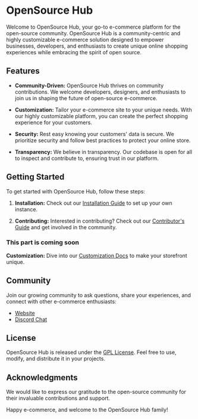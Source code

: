 # OpenSource Hub

Welcome to OpenSource Hub, your go-to e-commerce platform for the open-source community. OpenSource Hub is a community-centric and highly customizable e-commerce solution designed to empower businesses, developers, and enthusiasts to create unique online shopping experiences while embracing the spirit of open source.

## Features

- **Community-Driven:** OpenSource Hub thrives on community contributions. We welcome developers, designers, and enthusiasts to join us in shaping the future of open-source e-commerce.

- **Customization:** Tailor your e-commerce site to your unique needs. With our highly customizable platform, you can create the perfect shopping experience for your customers.

- **Security:** Rest easy knowing your customers' data is secure. We prioritize security and follow best practices to protect your online store.

- **Transparency:** We believe in transparency. Our codebase is open for all to inspect and contribute to, ensuring trust in our platform.

## Getting Started

To get started with OpenSource Hub, follow these steps:

1. **Installation:** Check out our [Installation Guide](docs/installation.md) to set up your own instance.

2. **Contributing:** Interested in contributing? Check out our [Contributor's Guide](link-to-contributors-guide) and get involved in the community.

### This part is coming soon

**Customization:** Dive into our [Customization Docs](link-to-customization-docs) to make your storefront unique.

## Community

Join our growing community to ask questions, share your experiences, and connect with other e-commerce enthusiasts:

- [Website](https://edu.ieee.org/in-vit-chennai)
- [Discord Chat](https://discord.gg/qcYM5Ans)

## License

OpenSource Hub is released under the [GPL License](LICENSE). Feel free to use, modify, and distribute it in your projects.

## Acknowledgments

We would like to express our gratitude to the open-source community for their invaluable contributions and support.

Happy e-commerce, and welcome to the OpenSource Hub family!
